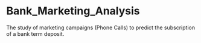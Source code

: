 # Bank_Marketing_Analysis
The study of marketing campaigns (Phone Calls) to predict the subscription of a bank term deposit.
